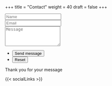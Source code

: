 +++
title = "Contact"
weight = 40
draft = false
+++

<form id="contactform" method="post" action="https://formspree.io/donjkahn@gmail.com">
	<div class="field half first">
		<input type="text" name="name" id="name" placeholder="Name"/>
	</div>
	<div class="field half">
		<input type="email" id="email" name="email" placeholder="Email">
	</div>
	<div class="field">
		<textarea name="message" id="message" rows="4" placeholder="Message"></textarea>
	</div>
	<ul class="actions">
		<li><input type="submit" value="Send message" class="special" /></li>
		<li><input type="reset" value="Reset" /></li>
	</ul>
	<input type="hidden" name="_next" value="?sent#formspree" />
	<input type="hidden" name="_subject" value="Subject for your mail like new message" />
	<input type="text" name="_gotcha" style="display:none" />
</form>
<span id="contactformsent">Thank you for your message</span>

<script>
$(document).ready(function($) {
	$(function(){
		if (window.location.search == "?sent") {
			$('#contactform').hide();
			$('#contactformsent').show();
		} else {
			$('#contactformsent').hide();
		}
	});
});
</script>


{{< socialLinks >}}

